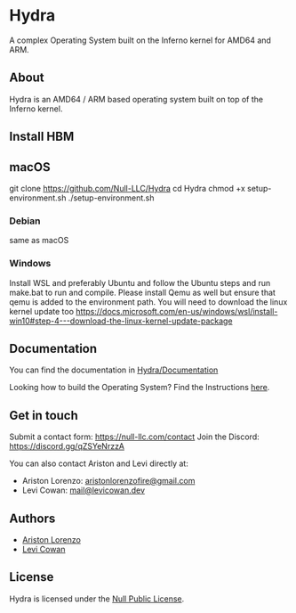 # Hydra
A complex Operating System built on the Inferno kernel for AMD64 and ARM.

## About
Hydra is an AMD64 / ARM based operating system built on top of the Inferno kernel.

## Install HBM
## macOS
git clone https://github.com/Null-LLC/Hydra
cd Hydra
chmod +x setup-environment.sh
./setup-environment.sh

### Debian
same as macOS

### Windows
Install WSL and preferably Ubuntu and follow the Ubuntu steps and run make.bat to run and compile.
Please install Qemu as well but ensure that qemu is added to the environment path.
You will need to download the linux kernel update too
https://docs.microsoft.com/en-us/windows/wsl/install-win10#step-4---download-the-linux-kernel-update-package

## Documentation
You can find the documentation in [Hydra/Documentation](https://github.com/Null-LLC/Hydra/tree/main/Documentation)

Looking how to build the Operating System? Find the Instructions [here](https://github.com/Null-LLC/Hydra/tree/main/Documentation/BuildInstructions.md).

## Get in touch
Submit a contact form: https://null-llc.com/contact
Join the Discord: https://discord.gg/qZSYeNrzzA

You can also contact Ariston and Levi directly at:
 - Ariston Lorenzo: aristonlorenzofire@gmail.com
 - Levi Cowan: mail@levicowan.dev

## Authors
 - [Ariston Lorenzo](https://github.com/aristonlorenzo)
 - [Levi Cowan](https://github.com/FiReLScar)

## License
Hydra is licensed under the [Null Public License](https://github.com/Null-LLC/Hydra/tree/main/LICENSE).
